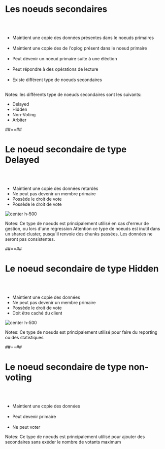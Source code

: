 <!-- .slide -->
# Les noeuds secondaires
<br><br>

- Maintient une copie des données présentes dans le noeuds primaires<br><br>
- Maintient une copie des de l'oplog présent dans le noeud primaire<br><br>
- Peut dévenir un noeud primaire suite à une éléction<br><br>
- Peut répondre à des opérations de lecture<br><br>
- Existe différent type de noeuds secondaires<br><br>

Notes: les différents type de noeuds secondaires sont les suivants:
 - Delayed
 - Hidden
 - Non-Voting
 - Arbiter

##==##

<!-- .slide -->
# Le noeud secondaire de type Delayed
<br><br>

- Maintient une copie des données retardés
- Ne peut pas devenir un membre primaire
- Possède le droit de vote
- Possède le droit de vote

![center h-500](assets/images/school/replication/configuration-delayed.png)

Notes: Ce type de noeuds est principalement utilisé en cas d'erreur de gestion, ou lors d'une regression
Attention ce type de noeuds est inutil dans un shared cluster, pusqu'il renvoie des chunks passées.
Les données ne seront pas consistentes.

##==##

<!-- .slide -->
# Le noeud secondaire de type Hidden
<br><br>

- Maintient une copie des données
- Ne peut pas devenir un membre primaire
- Possède le droit de vote
- Doit être caché du client

![center h-500](assets/images/school/replication/configuration-hidden.png)

Notes: Ce type de noeuds est principalement utilisé pour faire du reporting ou des statistiques

##==##

<!-- .slide -->
# Le noeud secondaire de type non-voting
<br><br>

- Maintient une copie des données <br><br>
- Peut devenir primaire <br><br>
- Ne peut voter

Notes: Ce type de noeuds est principalement utilisé pour ajouter des secondaires sans exéder le nombre de votants maximum